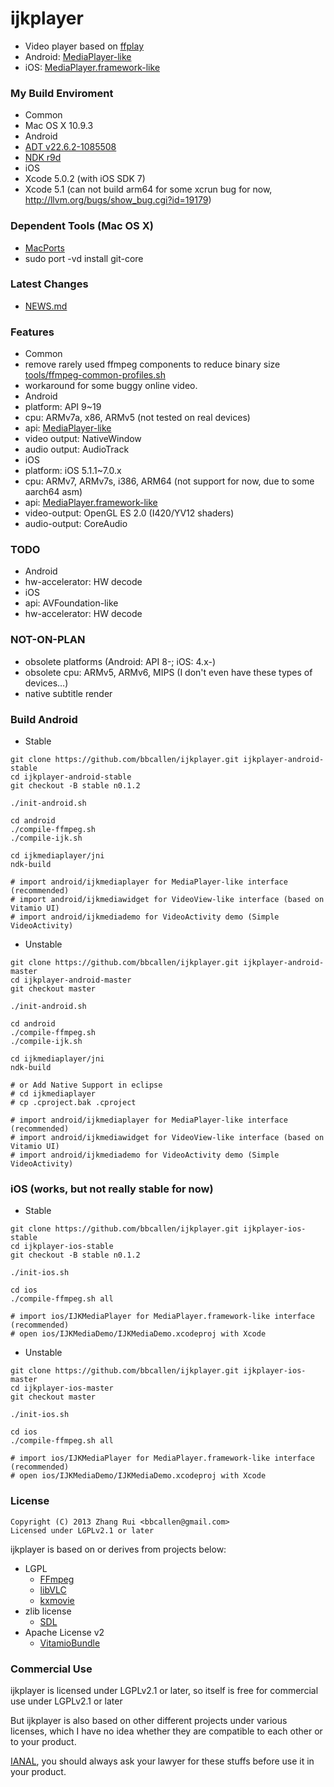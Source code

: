 ijkplayer
=========
- Video player based on [ffplay](http://ffmpeg.org)
 - Android: [MediaPlayer-like](android/ijkmediaplayer/src/tv/danmaku/ijk/media/player/AbstractMediaPlayer.java)
 - iOS: [MediaPlayer.framework-like](ios/IJKMediaPlayer/IJKMediaPlayer/IJKMediaPlayback.h)

### My Build Enviroment
- Common
 - Mac OS X 10.9.3
- Android
 - [ADT v22.6.2-1085508](http://developer.android.com/sdk/index.html)
 - [NDK r9d](http://developer.android.com/tools/sdk/ndk/index.html)
- iOS
 - Xcode 5.0.2 (with iOS SDK 7)
 - Xcode 5.1 (can not build arm64 for some xcrun bug for now, http://llvm.org/bugs/show_bug.cgi?id=19179)

### Dependent Tools (Mac OS X)
- [MacPorts](http://www.macports.org/install.php)
 - sudo port -vd install git-core

### Latest Changes
- [NEWS.md](NEWS.md)

### Features
- Common
 - remove rarely used ffmpeg components to reduce binary size [tools/ffmpeg-common-profiles.sh](tools/ffmpeg-common-profiles.sh)
 - workaround for some buggy online video.
- Android
 - platform: API 9~19
 - cpu: ARMv7a, x86, ARMv5 (not tested on real devices)
 - api: [MediaPlayer-like](android/ijkmediaplayer/src/tv/danmaku/ijk/media/player/AbstractMediaPlayer.java)
 - video output: NativeWindow
 - audio output: AudioTrack
- iOS
 - platform: iOS 5.1.1~7.0.x
 - cpu: ARMv7, ARMv7s, i386, ARM64 (not support for now, due to some aarch64 asm)
 - api: [MediaPlayer.framework-like](ios/IJKMediaPlayer/IJKMediaPlayer/IJKMediaPlayback.h)
 - video-output: OpenGL ES 2.0 (I420/YV12 shaders)
 - audio-output: CoreAudio

### TODO
- Android
 - hw-accelerator: HW decode
- iOS
 - api: AVFoundation-like
 - hw-accelerator: HW decode

### NOT-ON-PLAN
- obsolete platforms (Android: API 8-; iOS: 4.x-)
- obsolete cpu: ARMv5, ARMv6, MIPS (I don't even have these types of devices…)
- native subtitle render

### Build Android
- Stable

```
git clone https://github.com/bbcallen/ijkplayer.git ijkplayer-android-stable
cd ijkplayer-android-stable
git checkout -B stable n0.1.2

./init-android.sh

cd android
./compile-ffmpeg.sh
./compile-ijk.sh

cd ijkmediaplayer/jni
ndk-build

# import android/ijkmediaplayer for MediaPlayer-like interface (recommended)
# import android/ijkmediawidget for VideoView-like interface (based on Vitamio UI)
# import android/ijkmediademo for VideoActivity demo (Simple VideoActivity)
```

- Unstable

```
git clone https://github.com/bbcallen/ijkplayer.git ijkplayer-android-master
cd ijkplayer-android-master
git checkout master

./init-android.sh

cd android
./compile-ffmpeg.sh
./compile-ijk.sh

cd ijkmediaplayer/jni
ndk-build

# or Add Native Support in eclipse
# cd ijkmediaplayer
# cp .cproject.bak .cproject

# import android/ijkmediaplayer for MediaPlayer-like interface (recommended)
# import android/ijkmediawidget for VideoView-like interface (based on Vitamio UI)
# import android/ijkmediademo for VideoActivity demo (Simple VideoActivity)
```

### iOS (works, but not really stable for now)
- Stable

```
git clone https://github.com/bbcallen/ijkplayer.git ijkplayer-ios-stable
cd ijkplayer-ios-stable
git checkout -B stable n0.1.2

./init-ios.sh

cd ios
./compile-ffmpeg.sh all

# import ios/IJKMediaPlayer for MediaPlayer.framework-like interface (recommended)
# open ios/IJKMediaDemo/IJKMediaDemo.xcodeproj with Xcode
```

- Unstable

```
git clone https://github.com/bbcallen/ijkplayer.git ijkplayer-ios-master
cd ijkplayer-ios-master
git checkout master

./init-ios.sh

cd ios
./compile-ffmpeg.sh all

# import ios/IJKMediaPlayer for MediaPlayer.framework-like interface (recommended)
# open ios/IJKMediaDemo/IJKMediaDemo.xcodeproj with Xcode
```

### License

```
Copyright (C) 2013 Zhang Rui <bbcallen@gmail.com> 
Licensed under LGPLv2.1 or later
```

ijkplayer is based on or derives from projects below:
- LGPL
  - [FFmpeg](http://git.videolan.org/?p=ffmpeg.git)
  - [libVLC](http://git.videolan.org/?p=vlc.git)
  - [kxmovie](https://github.com/kolyvan/kxmovie)
- zlib license
  - [SDL](http://www.libsdl.org)
- Apache License v2
  - [VitamioBundle](https://github.com/yixia/VitamioBundle)

### Commercial Use
ijkplayer is licensed under LGPLv2.1 or later, so itself is free for commercial use under LGPLv2.1 or later

But ijkplayer is also based on other different projects under various licenses, which I have no idea whether they are compatible to each other or to your product.

[IANAL](http://en.wikipedia.org/wiki/IANAL), you should always ask your lawyer for these stuffs before use it in your product.
